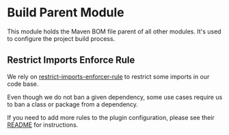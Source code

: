# Build Parent Module

This module holds the Maven BOM file parent of all other modules. It's used to configure the project build process.

## Restrict Imports Enforce Rule

We rely on [restrict-imports-enforcer-rule](https://github.com/skuzzle/restrict-imports-enforcer-rule) to restrict some
imports in our code base.

Even though we do not ban a given dependency, some use cases require us to ban a class or package from a dependency.

If you need to add more rules to the plugin configuration, please see
their [README](https://github.com/skuzzle/restrict-imports-enforcer-rule/blob/master/README.md) for instructions.
